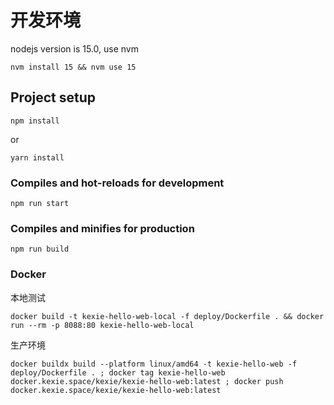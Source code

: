 # 开发环境

nodejs version is 15.0, use nvm
```shell
nvm install 15 && nvm use 15
```

## Project setup
```
npm install
```
or
```
yarn install
```

### Compiles and hot-reloads for development
```
npm run start
```

### Compiles and minifies for production
```
npm run build
```

### Docker
本地测试
```shell
docker build -t kexie-hello-web-local -f deploy/Dockerfile . && docker run --rm -p 8088:80 kexie-hello-web-local
```
生产环境
```shell
docker buildx build --platform linux/amd64 -t kexie-hello-web -f deploy/Dockerfile . ; docker tag kexie-hello-web docker.kexie.space/kexie/kexie-hello-web:latest ; docker push docker.kexie.space/kexie/kexie-hello-web:latest
```